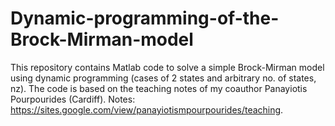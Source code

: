 # Dynamic-programming-of-the-Brock-Mirman-model
This repository contains Matlab code to solve a simple Brock-Mirman model using dynamic programming (cases of 2 states and arbitrary no. of states, nz). 
The code is based on the teaching notes of my coauthor Panayiotis Pourpourides (Cardiff). Notes: https://sites.google.com/view/panayiotismpourpourides/teaching. 
